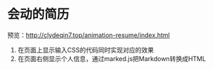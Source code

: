 # 会动的简历
预览：http://clydeqin7.top/animation-resume/index.html  
1. 在页面上显示输入CSS的代码同时实现对应的效果  
2. 在页面右侧显示个人信息，通过marked.js把Markdown转换成HTML
